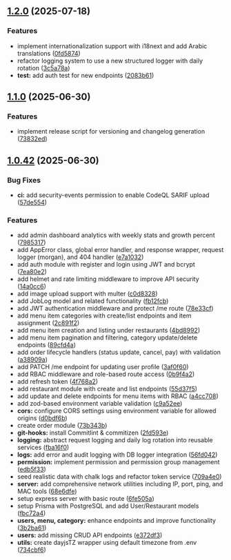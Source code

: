 ## [1.2.0](https://github.com/mohammed-taysser/foody/compare/v1.1.0...v1.2.0) (2025-07-18)

### Features

- implement internationalization support with i18next and add Arabic translations ([0fd5874](https://github.com/mohammed-taysser/foody/commit/0fd58740775a64308a5d98313cf1fb332c40a987))
- refactor logging system to use a new structured logger with daily rotation ([3c5a78a](https://github.com/mohammed-taysser/foody/commit/3c5a78ac00662ced83b3cb0592b83d751cd533f0))
- **test:** add auth test for new endpoints ([2083b61](https://github.com/mohammed-taysser/foody/commit/2083b614b3b8e2b098b47efee41460e890ba4445))

## [1.1.0](https://github.com/mohammed-taysser/foody/compare/v1.0.42...v1.1.0) (2025-06-30)

### Features

- implement release script for versioning and changelog generation ([73832ed](https://github.com/mohammed-taysser/foody/commit/73832ed9d90de46dbce958b07327132da40d87c1))

## [1.0.42](https://github.com/mohammed-taysser/foody/compare/v1.0.41...v1.0.42) (2025-06-30)

### Bug Fixes

- **ci:** add security-events permission to enable CodeQL SARIF upload ([57de554](https://github.com/mohammed-taysser/foody/commit/57de554a9f1eac2d4fab48679c8e6d0eb3bfd370))

### Features

- add admin dashboard analytics with weekly stats and growth percent ([7985317](https://github.com/mohammed-taysser/foody/commit/7985317d6cc5126623f33a51a59c11421332cbd3))
- add AppError class, global error handler, and response wrapper, request logger (morgan), and 404 handler ([e7a1032](https://github.com/mohammed-taysser/foody/commit/e7a103282d2b3e4cdec94795cccda597412bfe14))
- add auth module with register and login using JWT and bcrypt ([7ea80e2](https://github.com/mohammed-taysser/foody/commit/7ea80e266e28afcca274b0765c9fbb66961fe22d))
- add helmet and rate limiting middleware to improve API security ([14a0cc6](https://github.com/mohammed-taysser/foody/commit/14a0cc679eac88415a7c56f5ff3876bdeed35efc))
- add image upload support with multer ([c0d8328](https://github.com/mohammed-taysser/foody/commit/c0d832828d1feed0aa1d2d6cdc359a7917cf45e6))
- add JobLog model and related functionality ([fb12fcb](https://github.com/mohammed-taysser/foody/commit/fb12fcb57075b5b89751b6b2d882323e1a174e2b))
- add JWT authentication middleware and protect /me route ([78e33cf](https://github.com/mohammed-taysser/foody/commit/78e33cf2d7c71083ea891161e4c331ae20f9fc5c))
- add menu item categories with create/list endpoints and item assignment ([2c891f2](https://github.com/mohammed-taysser/foody/commit/2c891f29ce25a376b15b806a441b9d268f97d13e))
- add menu item creation and listing under restaurants ([4bd8992](https://github.com/mohammed-taysser/foody/commit/4bd89923b03321dd941beb924e526f986409b61e))
- add menu item pagination and filtering, category update/delete endpoints ([89cfd4a](https://github.com/mohammed-taysser/foody/commit/89cfd4a2cad371b11c22a8f706ded600004049ea))
- add order lifecycle handlers (status update, cancel, pay) with validation ([a38909a](https://github.com/mohammed-taysser/foody/commit/a38909a277998a222d072148b984a7e5421fc963))
- add PATCH /me endpoint for updating user profile ([3af0f60](https://github.com/mohammed-taysser/foody/commit/3af0f60dc483a08c524c19f93b0cf272429246fd))
- add RBAC middleware and role-based route access ([0b9f4a2](https://github.com/mohammed-taysser/foody/commit/0b9f4a22be394444fe9a7e592ca8cb1f2d6ab6e5))
- add refresh token ([4f768a2](https://github.com/mohammed-taysser/foody/commit/4f768a22c7ab0c65e36cf8e87a6abea40f0af5f2))
- add restaurant module with create and list endpoints ([55d37f5](https://github.com/mohammed-taysser/foody/commit/55d37f59d99104aa098d37ebdf96eb925d94830c))
- add update and delete endpoints for menu items with RBAC ([a4cc708](https://github.com/mohammed-taysser/foody/commit/a4cc708d216100217a862cd7fc3030d22a41acba))
- add zod-based environment variable validation ([c9a52ee](https://github.com/mohammed-taysser/foody/commit/c9a52ee29de667ca47b3f6dd90b17c3196717026))
- **cors:** configure CORS settings using environment variable for allowed origins ([d0bdf6b](https://github.com/mohammed-taysser/foody/commit/d0bdf6ba967f1650f9bf78579ec8b75328ceb5b9))
- create order module ([73b343b](https://github.com/mohammed-taysser/foody/commit/73b343b969bb7f3c3d58aa51c7659175701b0424))
- **git-hooks:** install Commitlint & commitizen ([2fd593e](https://github.com/mohammed-taysser/foody/commit/2fd593e2f784b814c6d91f6c1f8659e28cb2080c))
- **logging:** abstract request logging and daily log rotation into reusable services ([fba16f0](https://github.com/mohammed-taysser/foody/commit/fba16f091bb89d653ad0a41aaaf207afdf968eef))
- **logs:** add error and audit logging with DB logger integration ([56fd042](https://github.com/mohammed-taysser/foody/commit/56fd0429a9ff8db1b3aeabaa4e678a265fbe27af))
- **permission:** implement permission and permission group management ([edb5f33](https://github.com/mohammed-taysser/foody/commit/edb5f338b2d34a89522c875161a3a5fe63f03b70))
- seed realistic data with chalk logs and refactor token service ([709a4e0](https://github.com/mohammed-taysser/foody/commit/709a4e0f585db61c285aa049b0ff89f5d13095fb))
- **server:** add comprehensive network utilities including IP, port, ping, and MAC tools ([68e6dfe](https://github.com/mohammed-taysser/foody/commit/68e6dfec7bfbd36ce178d7b0ce655e7f3abe2687))
- setup express server with basic route ([6fe505a](https://github.com/mohammed-taysser/foody/commit/6fe505a659400ca7e9b75887e3e818c455f8c20e))
- setup Prisma with PostgreSQL and add User/Restaurant models ([fbc72a4](https://github.com/mohammed-taysser/foody/commit/fbc72a4f2be7b7ebd7e80830d37768da3b0c3ce0))
- **users, menu, category:** enhance endpoints and improve functionality ([3b2ba61](https://github.com/mohammed-taysser/foody/commit/3b2ba61f0630a574cfe13114c5a5103c641b83c4))
- **users:** add missing CRUD API endpoints ([e372df3](https://github.com/mohammed-taysser/foody/commit/e372df35f03367b600040eddb2b2f184b874a9ad))
- **utils:** create dayjsTZ wrapper using default timezone from .env ([734cbf6](https://github.com/mohammed-taysser/foody/commit/734cbf6ce5849c814096c99c90a9f97e2fcc50d9))
